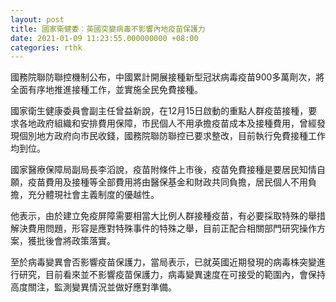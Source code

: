 ```yaml
---
layout: post
title: 國家衛健委︰英國突變病毒不影響內地疫苗保護力
date: 2021-01-09 11:23:55.000000000 +08:00
categories: rthk
---
```


國務院聯防聯控機制公布，中國累計開展接種新型冠狀病毒疫苗900多萬劑次，將全面有序地推進接種工作，並實施全民免費接種。

國家衛生健康委員會副主任曾益新說，在12月15日啟動的重點人群疫苗接種，要求各地政府組織和安排費用保障，市民個人不用承擔疫苗成本及接種費用，曾經發現個別地方政府向市民收錢，國務院聯防聯控已要求整改，目前執行免費接種工作均到位。

國家醫療保障局副局長李滔說，疫苗附條件上市後，疫苗免費接種是要居民知情自願，疫苗費用及接種等全部費用將由醫保基金和財政共同負擔，居民個人不用負擔，充分體現社會主義制度的優越性。

他表示，由於建立免疫屏障需要相當大比例人群接種疫苗，有必要採取特殊的舉措解決費用問題，形容是應對特殊事件的特殊之舉，目前正配合相關部門研究操作方案，獲批後會將政策落實。

至於病毒變異會否影響疫苗保護力，當局表示，已就英國近期發現的病毒株突變進行研究，目前看來並不影響疫苗保護力，病毒變異速度在可接受的範圍內，會保持高度關注，監測變異情況並做好應對準備。
